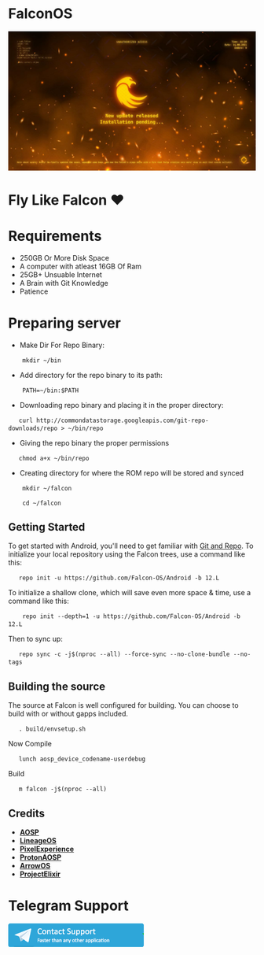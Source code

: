 FalconOS 
===========
![FalconOS](https://github.com/Falcon-OS/Random_stuff/blob/main/photo_2022-05-07_01-07-38.jpg)
<p align="center"> 

Fly Like Falcon ❤ 
===================

# Requirements
* 250GB Or More Disk Space 
* A computer with atleast 16GB Of Ram 
* 25GB+ Unsuable Internet 
* A Brain with Git Knowledge 
* Patience

# Preparing server
* Make Dir For Repo Binary: 
``` 
    mkdir ~/bin 
``` 

* Add directory for the repo binary to its path: 
```
    PATH=~/bin:$PATH 
``` 
* Downloading repo binary and placing it in the proper directory: 
``` 
   curl http://commondatastorage.googleapis.com/git-repo-downloads/repo > ~/bin/repo
``` 
* Giving the repo binary the proper permissions 
``` 
   chmod a+x ~/bin/repo 
``` 
* Creating directory for where the ROM repo will be stored and synced 
```
    mkdir ~/falcon 
``` 
``` 
    cd ~/falcon 
```
 Getting Started 
--------------- 

To get started with Android, you'll need to get familiar with [Git and Repo](http://source.android.com/source/using-repo.html). To initialize your local repository using the Falcon trees, use a command like this: 
```
   repo init -u https://github.com/Falcon-OS/Android -b 12.L
``` 
To initialize a shallow clone, which will save even more space & time, use a command like this:
```
    repo init --depth=1 -u https://github.com/Falcon-OS/Android -b 12.L
```
Then to sync up: 
``` 
   repo sync -c -j$(nproc --all) --force-sync --no-clone-bundle --no-tags
``` 
Building the source 
--------------- 
The source at Falcon is well configured for building. You can choose to build with or without gapps included. 
```
   . build/envsetup.sh 
``` 
Now Compile 
``` 
   lunch aosp_device_codename-userdebug 
``` 
Build 
``` 
   m falcon -j$(nproc --all)
``` 
Credits 
------- 
 * [**AOSP**](https://android.googlesource.com)
 * [**LineageOS**](https://github.com/LineageOS)
 * [**PixelExperience**](https://github.com/PixelExperience)
 * [**ProtonAOSP**](https://github.com/ProtonAOSP)
 * [**ArrowOS**](https://github.com/ArrowOS)
 * [**ProjectElixir**](https://github.com/Project-Elixir)

# Telegram Support
[![Telegram](https://github.com/Lokesh773/RandomStuff/blob/master/Telegram_button.png)](https://telegram.me/joinchat/T5Bqs0DXTeLJeGpL)

